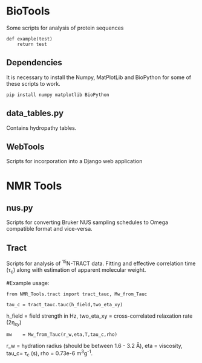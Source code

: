 BioTools
========
Some scripts for analysis of protein sequences

	def example(test)
		return test
## Dependencies
It is necessary to install the Numpy, MatPlotLib and BioPython for some of these scripts to work.

	pip install numpy matplotlib BioPython

## data_tables.py
Contains hydropathy tables.

## WebTools
Scripts for incorporation into a Django web application

NMR Tools
=========

## nus.py
Scripts for converting Bruker NUS sampling schedules to Omega compatible format and vice-versa.

## Tract
Scripts for analysis of <sup>15</sup>N-TRACT data. Fitting and effective correlation time (&tau;<sub>c</sub>) along with estimation of apparent molecular weight.  

#Example usage:

	from NMR_Tools.tract import tract_tauc, Mw_from_Tauc
        
	tau_c = tract_tauc.tauc(h_field,two_eta_xy)
        
h_field = field strength in Hz, two_eta_xy = cross-correlated relaxation rate (2&eta;<sub>xy</sub>) 	
	
	mw    = Mw_from_Tauc(r_w,eta,T,tau_c,rho)

r_w = hydration radius (should be between 1.6 - 3.2 &#8491;), eta = viscosity, tau_c= &tau;<sub>c</sub> (s), rho = 0.73e-6 m<sup>3</sup>g<sup>-1</sup>.
